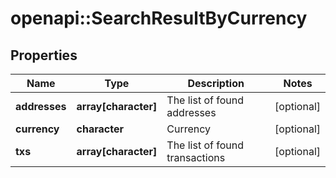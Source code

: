 # openapi::SearchResultByCurrency


## Properties
Name | Type | Description | Notes
------------ | ------------- | ------------- | -------------
**addresses** | **array[character]** | The list of found addresses | [optional] 
**currency** | **character** | Currency | [optional] 
**txs** | **array[character]** | The list of found transactions | [optional] 


